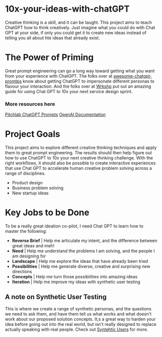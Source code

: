 # 10x-your-ideas-with-chatGPT

Creative thinking is a skill, and it can be taught. This project aims to teach ChatGPT how to think creatively. Just imagine what you could do with Chat GPT at your side, if only you could get it to create new ideas instead of telling you all about hte ideas that already exist. 

# The Power of Priming 

Great prompt engineering can go a long way toward getting what you want from your experience with ChatGPT. The folks over at [awesome-chatgpt-promtps](https://github.com/f/awesome-chatgpt-prompts) know about getting ChatGPT to impersonate different personas to flavour your interaction. And the folks over at [Wrkshp](https://shop.wrkshp.tools/ebook-chatgpt-and-ideation-for-innovators) put out an amazing guide for using Chat GPT to 10x your next service design sprint. 

### More resources here  
[Pitchlab ChatGPT Prompts](https://github.com/Pitchlab/ChatGPT-x-Ideation/blob/main/README.md)
[OpenAI Documentation](https://platform.openai.com/docs/introduction/overview)   


# Project Goals

This project aims to explore different creative thinking techniques and apply them to great prompt engineering. The results should then help figure out how to use ChatGPT to 10x your next creative thinking challenge. With the right workflows, it should also be possible to create interactive experiences that use Chat GPT to accelerate human creative problem solving across a range of disciplines. 

- Product design
- Business problem solving
- New startup ideas

# Key Jobs to be Done

To be a really great ideation co-pilot, I need Chat GPT to learn how to master the following:  

- **Reverse Brief** | Help me articulate my intent, and the difference between great ideas and meh!
- **Need** | Help me understand the problems I am solving, and the people I am designing for
- **Landscape** | Help me explore the ideas that have already been tried 
- **Possibilities** | Help me generate diverse, creative and surprising new directions
- **Concepts** | Help me turn those possibilities into amazing ideas
- **Iteration** | Help me improve my ideas with synthetic user testing 

## A note on Synthetic User Testing  
This is where we create a range of synthetic personas, and the questions we need to ask them, and have them tell us what works and what doesn't work about our proposed solution concepts. It;s a great way to harden your idea before going out into the real world, but isn't really designed to replace actually speaking with real people. Check out [Syntehtic Users](https://www.syntheticusers.com/) for more.

